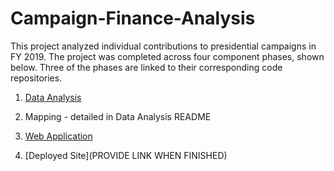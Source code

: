 # Campaign-Finance-Analysis

This project analyzed individual contributions to presidential campaigns in FY 2019. The project was completed across four component phases, shown below. Three of the phases are linked to their corresponding code repositories.

1. [Data Analysis](https://github.com/jmg0/Campaign-Finance)

2. Mapping - detailed in Data Analysis README

3. [Web Application](https://github.com/jmg0/Campaign-Finance-Web-2)

4. [Deployed Site](PROVIDE LINK WHEN FINISHED)
